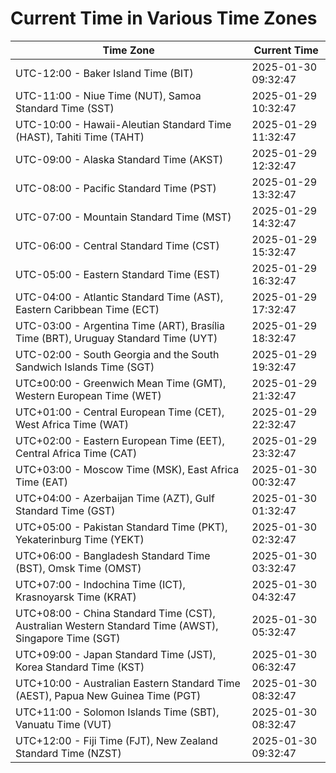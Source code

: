 # Current Time in Various Time Zones

| Time Zone | Current Time |
|-----------|--------------|
| UTC-12:00 - Baker Island Time (BIT) | 2025-01-30 09:32:47 |
| UTC-11:00 - Niue Time (NUT), Samoa Standard Time (SST) | 2025-01-29 10:32:47 |
| UTC-10:00 - Hawaii-Aleutian Standard Time (HAST), Tahiti Time (TAHT) | 2025-01-29 11:32:47 |
| UTC-09:00 - Alaska Standard Time (AKST) | 2025-01-29 12:32:47 |
| UTC-08:00 - Pacific Standard Time (PST) | 2025-01-29 13:32:47 |
| UTC-07:00 - Mountain Standard Time (MST) | 2025-01-29 14:32:47 |
| UTC-06:00 - Central Standard Time (CST) | 2025-01-29 15:32:47 |
| UTC-05:00 - Eastern Standard Time (EST) | 2025-01-29 16:32:47 |
| UTC-04:00 - Atlantic Standard Time (AST), Eastern Caribbean Time (ECT) | 2025-01-29 17:32:47 |
| UTC-03:00 - Argentina Time (ART), Brasília Time (BRT), Uruguay Standard Time (UYT) | 2025-01-29 18:32:47 |
| UTC-02:00 - South Georgia and the South Sandwich Islands Time (SGT) | 2025-01-29 19:32:47 |
| UTC±00:00 - Greenwich Mean Time (GMT), Western European Time (WET) | 2025-01-29 21:32:47 |
| UTC+01:00 - Central European Time (CET), West Africa Time (WAT) | 2025-01-29 22:32:47 |
| UTC+02:00 - Eastern European Time (EET), Central Africa Time (CAT) | 2025-01-29 23:32:47 |
| UTC+03:00 - Moscow Time (MSK), East Africa Time (EAT) | 2025-01-30 00:32:47 |
| UTC+04:00 - Azerbaijan Time (AZT), Gulf Standard Time (GST) | 2025-01-30 01:32:47 |
| UTC+05:00 - Pakistan Standard Time (PKT), Yekaterinburg Time (YEKT) | 2025-01-30 02:32:47 |
| UTC+06:00 - Bangladesh Standard Time (BST), Omsk Time (OMST) | 2025-01-30 03:32:47 |
| UTC+07:00 - Indochina Time (ICT), Krasnoyarsk Time (KRAT) | 2025-01-30 04:32:47 |
| UTC+08:00 - China Standard Time (CST), Australian Western Standard Time (AWST), Singapore Time (SGT) | 2025-01-30 05:32:47 |
| UTC+09:00 - Japan Standard Time (JST), Korea Standard Time (KST) | 2025-01-30 06:32:47 |
| UTC+10:00 - Australian Eastern Standard Time (AEST), Papua New Guinea Time (PGT) | 2025-01-30 08:32:47 |
| UTC+11:00 - Solomon Islands Time (SBT), Vanuatu Time (VUT) | 2025-01-30 08:32:47 |
| UTC+12:00 - Fiji Time (FJT), New Zealand Standard Time (NZST) | 2025-01-30 09:32:47 |
